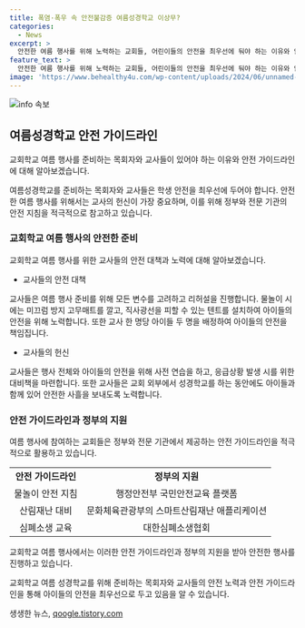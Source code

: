 ```yaml
---
title: 폭염·폭우 속 안전불감증 여름성경학교 이상무?
categories:
  - News
excerpt: >
  안전한 여름 행사를 위해 노력하는 교회들, 어린이들의 안전을 최우선에 둬야 하는 이유와 안전가이드라인에 대한 정부의 대책 소개. 드라이어를 이용한 얼음 녹이기 놀이가 논란을 빚으며 안전불감증 관련한 우려를 제기하는 목회자의 발언도 포함되어 있습니다. 교사들의 헌신과 안전을 위한 노력, 정부와 단체의 안전 대책 등이 다뤄지고 있습니다.
feature_text: >
  안전한 여름 행사를 위해 노력하는 교회들, 어린이들의 안전을 최우선에 둬야 하는 이유와 안전가이드라인에 대한 정부의 대책 소개. 드라이어를 이용한 얼음 녹이기 놀이가 논란을 빚으며 안전불감증 관련한 우려를 제기하는 목회자의 발언도 포함되어 있습니다. 교사들의 헌신과 안전을 위한 노력, 정부와 단체의 안전 대책 등이 다뤄지고 있습니다.
image: 'https://www.behealthy4u.com/wp-content/uploads/2024/06/unnamed-file.png'
---
```


<p><img src="https://www.behealthy4u.com/wp-content/uploads/2024/06/unnamed-file.png" alt="info 속보" /></p>

<h2 data-ke-size="size26">여름성경학교 안전 가이드라인</h2>

<p>교회학교 여름 행사를 준비하는 목회자와 교사들이 있어야 하는 이유와 안전 가이드라인에 대해 알아보겠습니다.</p>

<p data-ke-size="size16">여름성경학교를 준비하는 목회자와 교사들은 학생 안전을 최우선에 두어야 합니다. 안전한 여름 행사를 위해서는 교사의 헌신이 가장 중요하며, 이를 위해 정부와 전문 기관의 안전 지침을 적극적으로 참고하고 있습니다.</p>

<h3>교회학교 여름 행사의 안전한 준비</h3>

<p>교회학교 여름 행사를 위한 교사들의 안전 대책과 노력에 대해 알아보겠습니다.</p>

<ul>
  <li>교사들의 안전 대책</li>
</ul>

<p>교사들은 여름 행사 준비를 위해 모든 변수를 고려하고 리허설을 진행합니다. 물놀이 시에는 미끄럼 방지 고무매트를 깔고, 직사광선을 피할 수 있는 텐트를 설치하여 아이들의 안전을 위해 노력합니다. 또한 교사 한 명당 아이들 두 명을 배정하여 아이들의 안전을 책임집니다.</p>

<ul>
  <li>교사들의 헌신</li>
</ul>

<p>교사들은 행사 전체와 아이들의 안전을 위해 사전 연습을 하고, 응급상황 발생 시를 위한 대비책을 마련합니다. 또한 교사들은 교회 외부에서 성경학교를 하는 동안에도 아이들과 함께 있어 안전한 사흘을 보내도록 노력합니다.</p>

<h3>안전 가이드라인과 정부의 지원</h3>

<p>여름 행사에 참여하는 교회들은 정부와 전문 기관에서 제공하는 안전 가이드라인을 적극적으로 활용하고 있습니다.</p>

<table>
  <tr>
    <td style="text-align: center; height: 17px;"><b>안전 가이드라인</b></td>
    <td style="text-align: center; height: 17px;"><b>정부의 지원</b></td>
  </tr>
  <tr>
    <td style="text-align: center; height: 17px;">물놀이 안전 지침</td>
    <td style="text-align: center; height: 17px;">행정안전부 국민안전교육 플랫폼</td>
  </tr>
  <tr>
    <td style="text-align: center; height: 17px;">산림재난 대비</td>
    <td style="text-align: center; height: 17px;">문화체육관광부의 스마트산림재난 애플리케이션</td>
  </tr>
  <tr>
    <td style="text-align: center; height: 17px;">심폐소생 교육</td>
    <td style="text-align: center; height: 17px;">대한심폐소생협회</td>
  </tr>
</table>

<p>교회학교 여름 행사에서는 이러한 안전 가이드라인과 정부의 지원을 받아 안전한 행사를 진행하고 있습니다.</p>

<p data-ke-size="size16">교회학교 여름 성경학교를 위해 준비하는 목회자와 교사들의 안전 노력과 안전 가이드라인을 통해 아이들의 안전을 최우선으로 두고 있음을 알 수 있습니다.</p>
생생한 뉴스, <a href="https://qoogle.tistory.com" rel="dofollow">qoogle.tistory.com</a>


